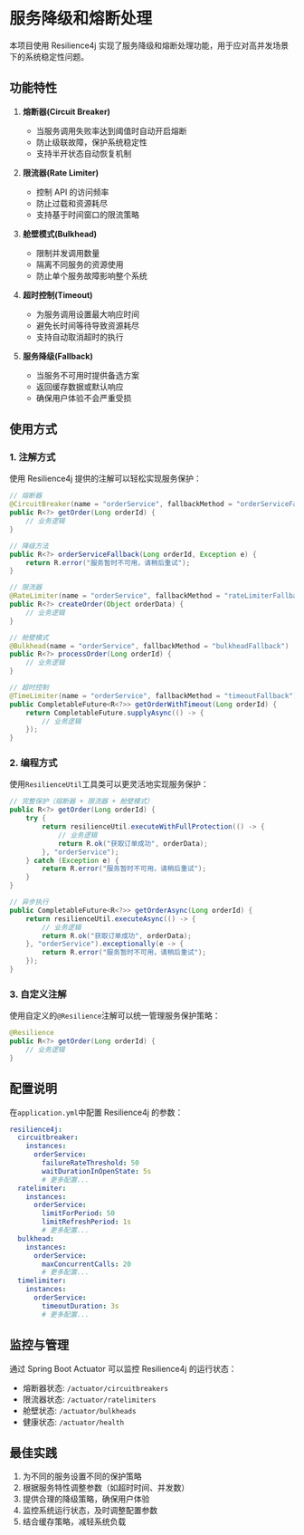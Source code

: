 # 服务降级和熔断处理

本项目使用 Resilience4j 实现了服务降级和熔断处理功能，用于应对高并发场景下的系统稳定性问题。

## 功能特性

1. **熔断器(Circuit Breaker)**

   - 当服务调用失败率达到阈值时自动开启熔断
   - 防止级联故障，保护系统稳定性
   - 支持半开状态自动恢复机制

2. **限流器(Rate Limiter)**

   - 控制 API 的访问频率
   - 防止过载和资源耗尽
   - 支持基于时间窗口的限流策略

3. **舱壁模式(Bulkhead)**

   - 限制并发调用数量
   - 隔离不同服务的资源使用
   - 防止单个服务故障影响整个系统

4. **超时控制(Timeout)**

   - 为服务调用设置最大响应时间
   - 避免长时间等待导致资源耗尽
   - 支持自动取消超时的执行

5. **服务降级(Fallback)**
   - 当服务不可用时提供备选方案
   - 返回缓存数据或默认响应
   - 确保用户体验不会严重受损

## 使用方式

### 1. 注解方式

使用 Resilience4j 提供的注解可以轻松实现服务保护：

```java
// 熔断器
@CircuitBreaker(name = "orderService", fallbackMethod = "orderServiceFallback")
public R<?> getOrder(Long orderId) {
    // 业务逻辑
}

// 降级方法
public R<?> orderServiceFallback(Long orderId, Exception e) {
    return R.error("服务暂时不可用，请稍后重试");
}

// 限流器
@RateLimiter(name = "orderService", fallbackMethod = "rateLimiterFallback")
public R<?> createOrder(Object orderData) {
    // 业务逻辑
}

// 舱壁模式
@Bulkhead(name = "orderService", fallbackMethod = "bulkheadFallback")
public R<?> processOrder(Long orderId) {
    // 业务逻辑
}

// 超时控制
@TimeLimiter(name = "orderService", fallbackMethod = "timeoutFallback")
public CompletableFuture<R<?>> getOrderWithTimeout(Long orderId) {
    return CompletableFuture.supplyAsync(() -> {
        // 业务逻辑
    });
}
```

### 2. 编程方式

使用`ResilienceUtil`工具类可以更灵活地实现服务保护：

```java
// 完整保护（熔断器 + 限流器 + 舱壁模式）
public R<?> getOrder(Long orderId) {
    try {
        return resilienceUtil.executeWithFullProtection(() -> {
            // 业务逻辑
            return R.ok("获取订单成功", orderData);
        }, "orderService");
    } catch (Exception e) {
        return R.error("服务暂时不可用，请稍后重试");
    }
}

// 异步执行
public CompletableFuture<R<?>> getOrderAsync(Long orderId) {
    return resilienceUtil.executeAsync(() -> {
        // 业务逻辑
        return R.ok("获取订单成功", orderData);
    }, "orderService").exceptionally(e -> {
        return R.error("服务暂时不可用，请稍后重试");
    });
}
```

### 3. 自定义注解

使用自定义的`@Resilience`注解可以统一管理服务保护策略：

```java
@Resilience
public R<?> getOrder(Long orderId) {
    // 业务逻辑
}
```

## 配置说明

在`application.yml`中配置 Resilience4j 的参数：

```yaml
resilience4j:
  circuitbreaker:
    instances:
      orderService:
        failureRateThreshold: 50
        waitDurationInOpenState: 5s
        # 更多配置...
  ratelimiter:
    instances:
      orderService:
        limitForPeriod: 50
        limitRefreshPeriod: 1s
        # 更多配置...
  bulkhead:
    instances:
      orderService:
        maxConcurrentCalls: 20
        # 更多配置...
  timelimiter:
    instances:
      orderService:
        timeoutDuration: 3s
        # 更多配置...
```

## 监控与管理

通过 Spring Boot Actuator 可以监控 Resilience4j 的运行状态：

- 熔断器状态: `/actuator/circuitbreakers`
- 限流器状态: `/actuator/ratelimiters`
- 舱壁状态: `/actuator/bulkheads`
- 健康状态: `/actuator/health`

## 最佳实践

1. 为不同的服务设置不同的保护策略
2. 根据服务特性调整参数（如超时时间、并发数）
3. 提供合理的降级策略，确保用户体验
4. 监控系统运行状态，及时调整配置参数
5. 结合缓存策略，减轻系统负载
